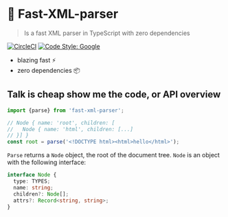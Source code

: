 # 🚀 Fast-XML-parser

> Is a fast XML parser in TypeScript with zero dependencies

[![CircleCI](https://circleci.com/gh/vitkarpov/fast-xml-parser.svg?style=svg)](https://circleci.com/gh/vitkarpov/fast-xml-parser)
[![Code Style: Google](https://img.shields.io/badge/code%20style-google-blueviolet.svg)](https://github.com/google/gts)

- blazing fast ⚡
- zero dependencies 📦

## Talk is cheap show me the code, or API overview

```ts
import {parse} from 'fast-xml-parser';

// Node { name: 'root', children: [
//   Node { name: 'html', children: [...]
// }] }
const root = parse('<!DOCTYPE html><html>hello</html>');
```

`Parse` returns a `Node` object, the root of the document tree. `Node` is an object with the following interface:

```ts
interface Node {
  type: TYPES;
  name: string;
  children?: Node[];
  attrs?: Record<string, string>;
}
```
